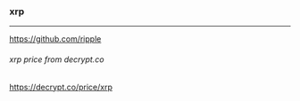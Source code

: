 ### xrp
---
https://github.com/ripple

###### xrp price from decrypt.co
https://decrypt.co/price/xrp

```
```

```
```

```
```


